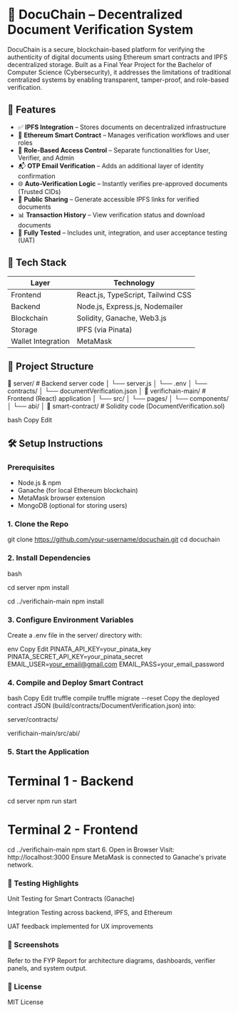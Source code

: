 # 📄 DocuChain – Decentralized Document Verification System

DocuChain is a secure, blockchain-based platform for verifying the authenticity of digital documents using Ethereum smart contracts and IPFS decentralized storage. Built as a Final Year Project for the Bachelor of Computer Science (Cybersecurity), it addresses the limitations of traditional centralized systems by enabling transparent, tamper-proof, and role-based verification.

## 🚀 Features

- ✅ **IPFS Integration** – Stores documents on decentralized infrastructure
- 🔐 **Ethereum Smart Contract** – Manages verification workflows and user roles
- 👤 **Role-Based Access Control** – Separate functionalities for User, Verifier, and Admin
- 📬 **OTP Email Verification** – Adds an additional layer of identity confirmation
- 🌐 **Auto-Verification Logic** – Instantly verifies pre-approved documents (Trusted CIDs)
- 🔗 **Public Sharing** – Generate accessible IPFS links for verified documents
- 📊 **Transaction History** – View verification status and download documents
- 🧪 **Fully Tested** – Includes unit, integration, and user acceptance testing (UAT)

## 🧱 Tech Stack

| Layer              | Technology                        |
|--------------------|------------------------------------|
| Frontend           | React.js, TypeScript, Tailwind CSS |
| Backend            | Node.js, Express.js, Nodemailer    |
| Blockchain         | Solidity, Ganache, Web3.js         |
| Storage            | IPFS (via Pinata)                  |
| Wallet Integration | MetaMask                          |

## 📂 Project Structure

📁 server/ # Backend server code
│ └── server.js
│ └── .env
│ └── contracts/
│ └── documentVerification.json
│
📁 verifichain-main/ # Frontend (React) application
│ └── src/
│ └── pages/
│ └── components/
│ └── abi/
│
📁 smart-contract/ # Solidity code (DocumentVerification.sol)

bash
Copy
Edit

## 🛠 Setup Instructions

### Prerequisites
- Node.js & npm
- Ganache (for local Ethereum blockchain)
- MetaMask browser extension
- MongoDB (optional for storing users)

### 1. Clone the Repo

git clone https://github.com/your-username/docuchain.git
cd docuchain

### 2. Install Dependencies
bash

cd server
npm install

cd ../verifichain-main
npm install

### 3. Configure Environment Variables
Create a .env file in the server/ directory with:

env
Copy
Edit
PINATA_API_KEY=your_pinata_key
PINATA_SECRET_API_KEY=your_pinata_secret
EMAIL_USER=your_email@gmail.com
EMAIL_PASS=your_email_password

### 4. Compile and Deploy Smart Contract
bash
Copy
Edit
truffle compile
truffle migrate --reset
Copy the deployed contract JSON (build/contracts/DocumentVerification.json) into:

server/contracts/

verifichain-main/src/abi/

### 5. Start the Application

# Terminal 1 - Backend
cd server
npm run start

# Terminal 2 - Frontend
cd ../verifichain-main
npm start
6. Open in Browser
Visit: http://localhost:3000
Ensure MetaMask is connected to Ganache's private network.

### 🧪 Testing Highlights
Unit Testing for Smart Contracts (Ganache)

Integration Testing across backend, IPFS, and Ethereum

UAT feedback implemented for UX improvements

### 📸 Screenshots
Refer to the FYP Report for architecture diagrams, dashboards, verifier panels, and system output.

### 📜 License
MIT License
